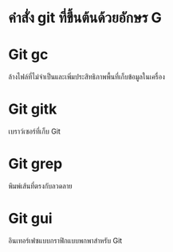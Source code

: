 # คำสั่ง git ที่ขึ้นต้นด้วยอักษร G
# Git gc
ล้างไฟล์ที่ไม่จำเป็นและเพิ่มประสิทธิภาพพื้นที่เก็บข้อมูลในเครื่อง
# Git gitk
เบราว์เซอร์ที่เก็บ Git
# Git grep
พิมพ์เส้นที่ตรงกับลวดลาย
# Git gui
อินเทอร์เฟซแบบกราฟิกแบบพกพาสำหรับ Git

